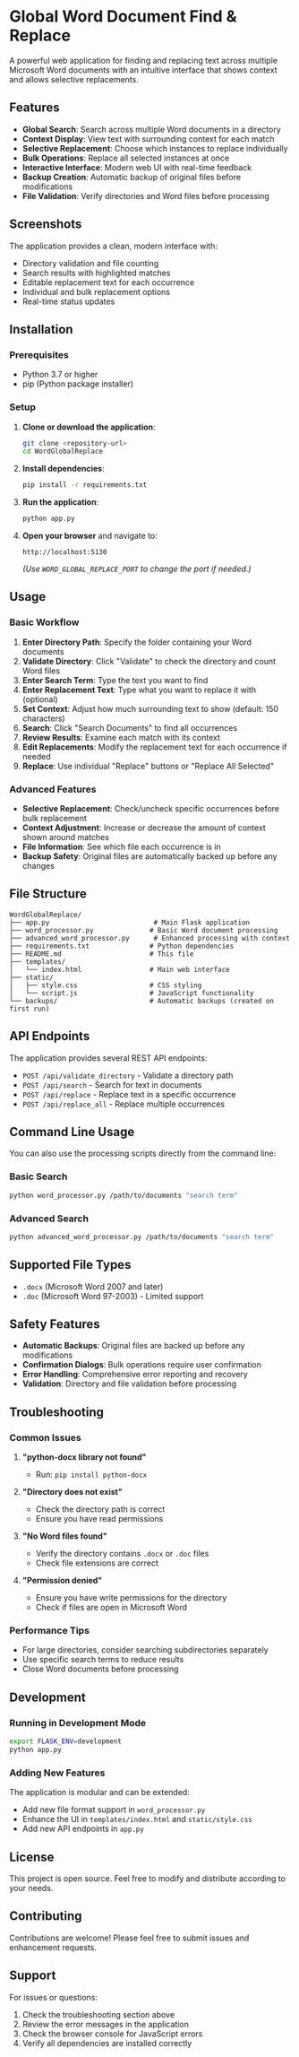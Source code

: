 # Global Word Document Find & Replace

A powerful web application for finding and replacing text across multiple Microsoft Word documents with an intuitive interface that shows context and allows selective replacements.

## Features

- **Global Search**: Search across multiple Word documents in a directory
- **Context Display**: View text with surrounding context for each match
- **Selective Replacement**: Choose which instances to replace individually
- **Bulk Operations**: Replace all selected instances at once
- **Interactive Interface**: Modern web UI with real-time feedback
- **Backup Creation**: Automatic backup of original files before modifications
- **File Validation**: Verify directories and Word files before processing

## Screenshots

The application provides a clean, modern interface with:
- Directory validation and file counting
- Search results with highlighted matches
- Editable replacement text for each occurrence
- Individual and bulk replacement options
- Real-time status updates

## Installation

### Prerequisites

- Python 3.7 or higher
- pip (Python package installer)

### Setup

1. **Clone or download the application**:
   ```bash
   git clone <repository-url>
   cd WordGlobalReplace
   ```

2. **Install dependencies**:
   ```bash
   pip install -r requirements.txt
   ```

3. **Run the application**:
   ```bash
   python app.py
   ```

4. **Open your browser** and navigate to:
   ```
   http://localhost:5130
   ```
   *(Use `WORD_GLOBAL_REPLACE_PORT` to change the port if needed.)*

## Usage

### Basic Workflow

1. **Enter Directory Path**: Specify the folder containing your Word documents
2. **Validate Directory**: Click "Validate" to check the directory and count Word files
3. **Enter Search Term**: Type the text you want to find
4. **Enter Replacement Text**: Type what you want to replace it with (optional)
5. **Set Context**: Adjust how much surrounding text to show (default: 150 characters)
6. **Search**: Click "Search Documents" to find all occurrences
7. **Review Results**: Examine each match with its context
8. **Edit Replacements**: Modify the replacement text for each occurrence if needed
9. **Replace**: Use individual "Replace" buttons or "Replace All Selected"

### Advanced Features

- **Selective Replacement**: Check/uncheck specific occurrences before bulk replacement
- **Context Adjustment**: Increase or decrease the amount of context shown around matches
- **File Information**: See which file each occurrence is in
- **Backup Safety**: Original files are automatically backed up before any changes

## File Structure

```
WordGlobalReplace/
├── app.py                          # Main Flask application
├── word_processor.py              # Basic Word document processing
├── advanced_word_processor.py      # Enhanced processing with context
├── requirements.txt               # Python dependencies
├── README.md                      # This file
├── templates/
│   └── index.html                 # Main web interface
├── static/
│   ├── style.css                  # CSS styling
│   └── script.js                  # JavaScript functionality
└── backups/                       # Automatic backups (created on first run)
```

## API Endpoints

The application provides several REST API endpoints:

- `POST /api/validate_directory` - Validate a directory path
- `POST /api/search` - Search for text in documents
- `POST /api/replace` - Replace text in a specific occurrence
- `POST /api/replace_all` - Replace multiple occurrences

## Command Line Usage

You can also use the processing scripts directly from the command line:

### Basic Search
```bash
python word_processor.py /path/to/documents "search term"
```

### Advanced Search
```bash
python advanced_word_processor.py /path/to/documents "search term"
```

## Supported File Types

- `.docx` (Microsoft Word 2007 and later)
- `.doc` (Microsoft Word 97-2003) - Limited support

## Safety Features

- **Automatic Backups**: Original files are backed up before any modifications
- **Confirmation Dialogs**: Bulk operations require user confirmation
- **Error Handling**: Comprehensive error reporting and recovery
- **Validation**: Directory and file validation before processing

## Troubleshooting

### Common Issues

1. **"python-docx library not found"**
   - Run: `pip install python-docx`

2. **"Directory does not exist"**
   - Check the directory path is correct
   - Ensure you have read permissions

3. **"No Word files found"**
   - Verify the directory contains `.docx` or `.doc` files
   - Check file extensions are correct

4. **"Permission denied"**
   - Ensure you have write permissions for the directory
   - Check if files are open in Microsoft Word

### Performance Tips

- For large directories, consider searching subdirectories separately
- Use specific search terms to reduce results
- Close Word documents before processing

## Development

### Running in Development Mode

```bash
export FLASK_ENV=development
python app.py
```

### Adding New Features

The application is modular and can be extended:

- Add new file format support in `word_processor.py`
- Enhance the UI in `templates/index.html` and `static/style.css`
- Add new API endpoints in `app.py`

## License

This project is open source. Feel free to modify and distribute according to your needs.

## Contributing

Contributions are welcome! Please feel free to submit issues and enhancement requests.

## Support

For issues or questions:
1. Check the troubleshooting section above
2. Review the error messages in the application
3. Check the browser console for JavaScript errors
4. Verify all dependencies are installed correctly


